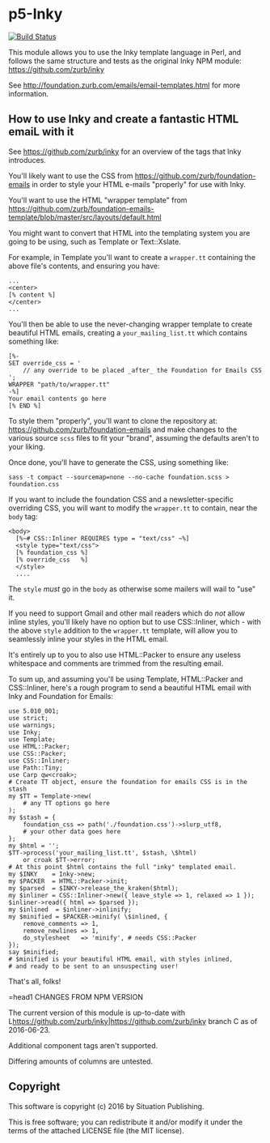 p5-Inky
=======

[![Build Status](https://api.travis-ci.org/theregister/p5-Inky.svg)](https://travis-ci.org/theregister/p5-Inky/)

This module allows you to use the Inky template language in Perl, and follows
the same structure and tests as the original Inky NPM module:
https://github.com/zurb/inky

See http://foundation.zurb.com/emails/email-templates.html for more information.

How to use Inky and create a fantastic HTML emaiL with it
---------------------------------------------------------

See https://github.com/zurb/inky for an overview of the tags that Inky
introduces.

You'll likely want to use the CSS from
https://github.com/zurb/foundation-emails in order to style your HTML e-mails
"properly" for use with Inky.

You'll want to use the HTML "wrapper template" from
https://github.com/zurb/foundation-emails-template/blob/master/src/layouts/default.html

You might want to convert that HTML into the templating system you are going to
be using, such as Template or Text::Xslate.

For example, in Template you'll want to create a `wrapper.tt`
containing the above file's contents, and ensuring you have:

    ...
    <center>
    [% content %]
    </center>
    ...

You'll then be able to use the never-changing wrapper template to create
beautiful HTML emails, creating a `your_mailing_list.tt` which contains
something like:

    [%-
    SET override_css = '
        // any override to be placed _after_ the Foundation for Emails CSS
    ';
    WRAPPER "path/to/wrapper.tt"
    -%]
    Your email contents go here
    [% END %]

To style them "properly", you'll want to clone the repository at:
https://github.com/zurb/foundation-emails
and make changes to the various source `scss` files to fit your "brand",
assuming the defaults aren't to your liking.

Once done, you'll have to generate the CSS, using something like:

    sass -t compact --sourcemap=none --no-cache foundation.scss > foundation.css

If you want to include the foundation CSS and a newsletter-specific overriding
CSS, you will want to modify the `wrapper.tt` to contain, near the `body` tag:

    <body>
      [%~# CSS::Inliner REQUIRES type = "text/css" ~%]
      <style type="text/css">
      [% foundation_css %]
      [% override_css   %]
      </style>
      ....

The `style` _must_ go in the `body` as otherwise some mailers will wail to
"use" it.

If you need to support Gmail and other mail readers which do _not_ allow
inline styles, you'll likely have no option but to use
CSS::Inliner, which - with the above `style` addition to the
`wrapper.tt` template, will allow you to seamlessly inline your styles in the
HTML email.

It's entirely up to you to also use HTML::Packer to ensure any useless
whitespace and comments are trimmed from the resulting email.

To sum up, and assuming you'll be using Template, HTML::Packer and
CSS::Inliner, here's a rough program to send a beautiful HTML email with Inky
and Foundation for Emails:

    use 5.010_001;
    use strict;
    use warnings;
    use Inky;
    use Template;
    use HTML::Packer;
    use CSS::Packer;
    use CSS::Inliner;
    use Path::Tiny;
    use Carp qw<croak>;
    # Create TT object, ensure the foundation for emails CSS is in the stash
    my $TT = Template->new(
        # any TT options go here
    );
    my $stash = {
        foundation_css => path('./foundation.css')->slurp_utf8,
        # your other data goes here
    };
    my $html = '';
    $TT->process('your_mailing_list.tt', $stash, \$html)
        or croak $TT->error;
    # At this point $html contains the full "inky" templated email.
    my $INKY    = Inky->new;
    my $PACKER  = HTML::Packer->init;
    my $parsed  = $INKY->release_the_kraken($html);
    my $inliner = CSS::Inliner->new({ leave_style => 1, relaxed => 1 });
    $inliner->read({ html => $parsed });
    my $inlined  = $inliner->inlinify;
    my $minified = $PACKER->minify( \$inlined, {
        remove_comments => 1,
        remove_newlines => 1,
        do_stylesheet   => 'minify', # needs CSS::Packer
    });
    say $minified;
    # $minified is your beautiful HTML email, with styles inlined,
    # and ready to be sent to an unsuspecting user!

That's all, folks!

=head1 CHANGES FROM NPM VERSION

The current version of this module is up-to-date with
L<https://github.com/zurb/inky|https://github.com/zurb/inky> branch C<master>
as of 2016-06-23.

Additional component tags aren't supported.

Differing amounts of columns are untested.

Copyright
---------

This software is copyright (c) 2016 by Situation Publishing.

This is free software; you can redistribute it and/or modify it under
the terms of the attached LICENSE file (the MIT license).
